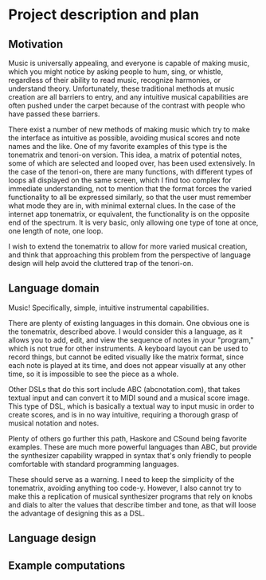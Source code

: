 # Project description and plan

## Motivation

Music is universally appealing, and everyone is capable of making music, which you might notice by asking people to hum, sing, or whistle, regardless of their ability to read music, recognize harmonies, or understand theory. Unfortunately, these traditional methods at music creation are all barriers to entry, and any intuitive musical capabilities are often pushed under the carpet because of the contrast with people who have passed these barriers. 

There exist a number of new methods of making music which try to make the interface as intuitive as possible, avoiding musical scores and note names and the like. One of my favorite examples of this type is the tonematrix and tenori-on version. This idea, a matrix of potential notes, some of which are selected and looped over, has been used extensively. In the case of the tenori-on, there are many functions, with different types of loops all displayed on the same screen, which I find too complex for immediate understanding, not to mention that the  format forces the varied functionality to all be expressed similarly, so that the user must remember what mode they are in, with minimal external clues.  In the case of the internet app tonematrix, or equivalent, the functionality is on the opposite end of the spectrum. It is very basic, only allowing one type of tone at once, one length of note, one loop.

I wish to extend the tonematrix to allow for more varied musical creation, and think that approaching this problem from the perspective of language design will help avoid the cluttered trap of the tenori-on. 

## Language domain

Music! Specifically, simple, intuitive instrumental capabilities.

There are plenty of existing languages in this domain. One obvious one is the tonematrix, described above. I would consider this a language, as it allows you to add, edit, and view the sequence of notes in your "program," which is not true for other instruments. A keyboard layout can be used to record things, but cannot be edited visually like the matrix format, since each note is played at its time, and does not appear visually at any other time, so it is impossible to see the piece as a whole. 

Other DSLs that do this sort include ABC (abcnotation.com), that takes textual input and can convert it to MIDI sound and a musical score image. This type of DSL, which is basically a textual way to input music in order to create scores, and is in no way intuitive, requiring a thorough grasp of musical notation and notes. 

Plenty of others go further this path, Haskore and CSound being favorite examples. These are much more powerful languages than ABC, but provide the synthesizer capability wrapped in syntax that's only friendly to people comfortable with standard programming languages. 

These should serve as a warning. I need to keep the simplicity of the tonematrix, avoiding anything too code-y. However, I also cannot try to make this a replication of musical synthesizer programs that rely on knobs and dials to alter the values that describe timber and tone, as that will loose the advantage of designing this as a DSL.

## Language design

## Example computations
